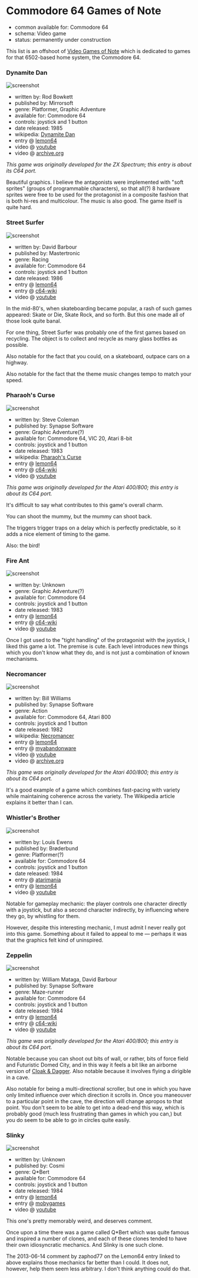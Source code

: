 Commodore 64 Games of Note
==========================

*   common available for: Commodore 64
*   schema: Video game
*   status: permanently under construction

This list is an offshoot of [Video Games of Note](Video%20Games%20of%20Note.md)
which is dedicated to games for that 6502-based home system, the Commodore 64.

### Dynamite Dan

![screenshot](https://static.catseye.tc/archive/www.lemon64.com/games%252Fscreenshots%252Ffull%252Fd%252Fdynamite_dan_01.gif)

*   written by: Rod Bowkett
*   published by: Mirrorsoft
*   genre: Platformer, Graphic Adventure
*   available for: Commodore 64
*   controls: joystick and 1 button
*   date released: 1985
*   wikipedia: [Dynamite Dan](https://en.wikipedia.org/wiki/Dynamite_Dan)
*   entry @ [lemon64](http://www.lemon64.com/?game_id=802)
*   video @ [youtube](https://www.youtube.com/watch?v=7aj7W6yjuPE)
*   video @ [archive.org](https://archive.org/details/C64GVA226-DynamiteDan)

_This game was originally developed for the ZX Spectrum; this entry is about its C64 port._

Beautiful graphics.  I believe the antagonists were implemented with "soft sprites"
(groups of programmable characters), so that all(?) 8 hardware sprites were free to
be used for the protagonist in a composite fashion that is both hi-res and
multicolour.  The music is also good.  The game itself is quite hard.

### Street Surfer

![screenshot](https://static.catseye.tc/archive/www.lemon64.com/games%252Fscreenshots%252Ffull%252Fs%252Fstreet_surfer_03.gif)

*   written by: David Barbour
*   published by: Mastertronic
*   genre: Racing
*   available for: Commodore 64
*   controls: joystick and 1 button
*   date released: 1986
*   entry @ [lemon64](http://www.lemon64.com/?game_id=2505)
*   entry @ [c64-wiki](https://www.c64-wiki.com/wiki/Street_Surfer)
*   video @ [youtube](https://www.youtube.com/watch?v=em553coKuqA)

In the mid-80's, when skateboarding became popular, a rash of such games
appeared: Skate or Die, Skate Rock, and so forth.  But this one made all
of those look quite banal.

For one thing, Street Surfer was probably one of the first games based on
recycling.  The object is to collect and recycle as many glass bottles as
possible.

Also notable for the fact that you could, on a skateboard, outpace cars on a
highway.

Also notable for the fact that the theme music changes tempo to match your
speed.

### Pharaoh's Curse

![screenshot](https://static.catseye.tc/archive/www.lemon64.com/games%252Fscreenshots%252Ffull%252Fp%252Fpharaohs_curse_05.gif)

*   written by: Steve Coleman
*   published by: Synapse Software
*   genre: Graphic Adventure(?)
*   available for: Commodore 64, VIC 20, Atari 8-bit
*   controls: joystick and 1 button
*   date released: 1983
*   wikipedia: [Pharaoh's Curse](https://en.wikipedia.org/wiki/Pharaoh%27s_Curse_(video_game))
*   entry @ [lemon64](http://www.lemon64.com/?game_id=1923)
*   entry @ [c64-wiki](https://www.c64-wiki.com/wiki/Pharaoh%27s_Curse)
*   video @ [youtube](https://www.youtube.com/watch?v=rBSW6r9-lQo)

_This game was originally developed for the Atari 400/800; this entry is about its C64 port._

It's difficult to say what contributes to this game's overall charm.

You can shoot the mummy, but the mummy can shoot back.

The triggers trigger traps on a delay which is perfectly predictable, so it
adds a nice element of timing to the game.

Also: the bird!

### Fire Ant

![screenshot](https://static.catseye.tc/archive/www.c64-wiki.com/images%252F1%252F18%252FFireantLevel1.png)

*   written by: Unknown
*   genre: Graphic Adventure(?)
*   available for: Commodore 64
*   controls: joystick and 1 button
*   date released: 1983
*   entry @ [lemon64](http://www.lemon64.com/?game_id=916)
*   entry @ [c64-wiki](https://www.c64-wiki.com/wiki/Fire_Ant)
*   video @ [youtube](https://www.youtube.com/watch?v=L7msIkgpZEY)

Once I got used to the "tight handling" of the protagonist with the joystick,
I liked this game a lot.  The premise is cute.  Each level introduces new
things which you don't know what they do, and is not just a combination of
known mechanisms.

### Necromancer

![screenshot](https://static.catseye.tc/archive/upload.wikimedia.org/wikipedia%252Fen%252F3%252F3f%252FNecromancer_screen_snap.png)

*   written by: Bill Williams
*   published by: Synapse Software
*   genre: Action
*   available for: Commodore 64, Atari 800
*   controls: joystick and 1 button
*   date released: 1982
*   wikipedia: [Necromancer](https://en.wikipedia.org/wiki/Necromancer_(video_game))
*   entry @ [lemon64](http://www.lemon64.com/?game_id=2846)
*   entry @ [myabandonware](https://www.myabandonware.com/game/necromancer-5l2)
*   video @ [youtube](https://www.youtube.com/watch?v=hg-XP-4LbVo)
*   video @ [archive.org](https://archive.org/details/C64Gamevideoarchive81-Necromancer)

_This game was originally developed for the Atari 400/800; this entry is about its C64 port._

It's a good example of a game which combines fast-pacing with variety
while maintaining coherence across the variety.  The Wikipedia article
explains it better than I can.

### Whistler's Brother

![screenshot](https://static.catseye.tc/archive/www.lemon64.com/games%252Fscreenshots%252Ffull%252Fw%252Fwhistlers_brother_02.gif)

*   written by: Louis Ewens
*   published by: Brøderbund
*   genre: Platformer(?)
*   available for: Commodore 64
*   controls: joystick and 1 button
*   date released: 1984
*   entry @ [atarimania](http://www.atarimania.com/game-atari-400-800-xl-xe-whistler-s-brother_5760.html)
*   entry @ [lemon64](http://www.lemon64.com/?game_id=2846)
*   video @ [youtube](https://www.youtube.com/watch?v=lT32TokTYqc)

Notable for gameplay mechanic: the player controls one character directly
with a joystick, but also a second character indirectly, by influencing
where they go, by whistling for them.

However, despite this interesting mechanic, I must admit I never really
got into this game.  Something about it failed to appeal to me — perhaps
it was that the graphics felt kind of uninspired.

### Zeppelin

![screenshot](https://static.catseye.tc/archive/www.lemon64.com/games%252Fscreenshots%252Ffull%252Fz%252Fzeppelin_02.gif)

*   written by: William Mataga, David Barbour
*   published by: Synapse Software
*   genre: Maze-runner
*   available for: Commodore 64
*   controls: joystick and 1 button
*   date released: 1984
*   entry @ [lemon64](http://www.lemon64.com/?game_id=2940)
*   entry @ [c64-wiki](https://www.c64-wiki.com/wiki/Zeppelin)
*   video @ [youtube](https://www.youtube.com/watch?v=PVFVQ85uB-E)

_This game was originally developed for the Atari 400/800; this entry is about its C64 port._

Notable because you can shoot out bits of wall, or rather, bits of force field
and Futuristic Domed City, and in this way it feels a bit like an airborne
version of [Cloak & Dagger][].  Also notable because it involves flying a
dirigible in a cave.

Also notable for being a multi-directional scroller, but one in which you have
only limited influence over which direction it scrolls in.  Once you maneouver
to a particular point in the cave, the direction will change apropos to that
point.  You don't seem to be able to get into a dead-end this way, which is
probably good (much less frustrating than games in which you can,) but you
do seem to be able to go in circles quite easily.

[Cloak & Dagger]: https://github.com/cpressey/Some-Games-of-Note/blob/master/article/Recollected%20Games.md#cloak-dagger

### Slinky

![screenshot](https://static.catseye.tc/archive/www.lemon64.com/games%252Fscreenshots%252Ffull%252Fs%252Fslinky_02.gif)

*   written by: Unknown
*   published by: Cosmi
*   genre: Q*Bert
*   available for: Commodore 64
*   controls: joystick and 1 button
*   date released: 1984
*   entry @ [lemon64](http://www.lemon64.com/?game_id=2351)
*   entry @ [mobygames](https://www.mobygames.com/game/c64/slinky)
*   video @ [youtube](https://www.youtube.com/watch?v=n-c_xppTg6Q)

This one's pretty memorably weird, and deserves comment.

Once upon a time there was a game called Q*Bert which was quite famous and inspired a number of clones,
and each of these clones tended to have their own idiosyncratic mechanics.  And Slinky is one such clone.

The 2013-06-14 comment by zaphod77 on the Lemon64 entry linked to above explains those mechanics far
better than I could.  It does not, however, help them seem less arbitrary.  I don't think anything
could do that.
